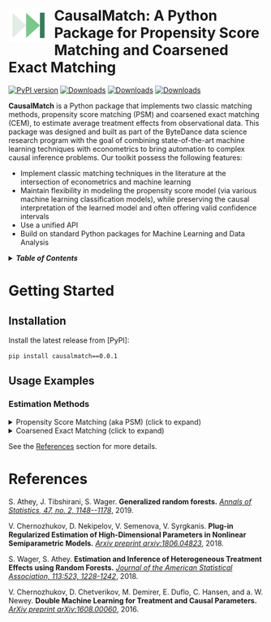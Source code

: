 <h1>
<a href="">
<img src="doc/logo.png" width="80px" align="left" style="margin-right: 10px;", alt="econml-logo"> 
</a> CausalMatch: A Python Package for Propensity Score Matching and Coarsened Exact Matching 
</h1>

[![PyPI version](https://badge.fury.io/py/causalmatch.svg)](https://badge.fury.io/py/causalmatch)
[![Downloads](https://static.pepy.tech/badge/causalmatch)](https://pepy.tech/project/causalmatch)
[![Downloads](https://static.pepy.tech/badge/causalmatch/month)](https://pepy.tech/project/causalmatch)
[![Downloads](https://static.pepy.tech/badge/causalmatch/week)](https://pepy.tech/project/causalmatch)

**CausalMatch** is a Python package that implements two classic matching methods, propensity score matching (PSM) and coarsened exact matching (CEM), to estimate average treatment effects from observational data. 
This package was designed and built as part of the ByteDance data science research program with the goal of combining state-of-the-art machine learning techniques with econometrics to bring automation to complex causal inference problems.
Our toolkit possess the following features:
* Implement classic matching techniques in the literature at the intersection of econometrics and machine learning
* Maintain flexibility in modeling the propensity score model (via various machine learning classification models), while preserving the causal interpretation of the learned model and often offering valid confidence intervals
* Use a unified API
* Build on standard Python packages for Machine Learning and Data Analysis


[//]: # (For information on use cases and background material on causal inference and heterogeneous treatment effects see our webpage at [webpage here])

<details>
<summary><strong><em>Table of Contents</em></strong></summary>

- [News](#news)
- [Getting Started](#getting-started)
  - [Installation](#installation)
  - [Usage Examples](#usage-examples)
    - [Estimation Methods](#estimation-methods)
- [References](#references)



# News

If you'd like to contribute to this project, contact xiaoyuzhou@bytedance.com.

**August 2, 2024:** Release 0.0.1.

</details>

# Getting Started

## Installation

Install the latest release from [PyPI]:
```
pip install causalmatch==0.0.1
```


## Usage Examples
### Estimation Methods

<details>
  <summary>Propensity Score Matching (aka PSM) (click to expand)</summary>

  * Simple PSM

  ```Python
from causalmatch import matching,gen_test_data
from sklearn.ensemble import GradientBoostingClassifier
import statsmodels.api as sm

df = gen_test_data(n = 10000, c_ratio=0.5)
df.head()


X = ['c_1', 'c_2', 'c_3', 'd_1', 'gender']
y = ['y', 'y2']
id = 'user_id'
T = 'treatment' # treatment variable must be binary with 0/1 values

# STEP 1: initialize object
match_obj = matching(data = df,     
                     T = T,
                     X = X,
                     id = id)

# STEP 2: propensity score matching

match_obj.psm(n_neighbors = 1,                      # number of neighbors
                model = GradientBoostingClassifier(), # p-score model
                trim_percentage = 0.1,                # trim x percent of data based on propensity score
                caliper = 0.1)                        # caliper for p-score diff

# STEP 3: balance check after propensity score matching
match_obj.balance_check(include_discrete = True)


# STEP 4: obtain output dataframe, and merge X and y
df_out = match_obj.df_out_final_post_trim.merge(df[y + X + [id]], how='left', on = id)

# STEP 5: calculate average treatment effect on treated

X_mat = df_out[T]
y_mat = df_out[y]

X_mat = sm.add_constant(X_mat)
model = sm.OLS(y_mat,X_mat)
results = model.fit()
print(results.params)
  ```

  * PSM with multiple p-score models and select the best one based on f1 score 

  ```Python
# STEP 0: define all classification model you need
from causalmatch import matching
import pandas as pd
import numpy as np
import statsmodels.api as sm
from sklearn.linear_model import LogisticRegression
from sklearn.svm import SVC
from sklearn.naive_bayes import GaussianNB
from sklearn.naive_bayes import MultinomialNB
from sklearn.neighbors import KNeighborsClassifier
from sklearn.tree import DecisionTreeClassifier
from sklearn.ensemble import RandomForestClassifier
from sklearn.ensemble import GradientBoostingClassifier
from lightgbm import LGBMClassifier
from xgboost import XGBClassifier

ps_model1 = LogisticRegression(C=1e6)
ps_model2 = SVC(probability=True)
ps_model3 = GaussianNB()
ps_model4 = KNeighborsClassifier()
ps_model5 = DecisionTreeClassifier()
ps_model6 = RandomForestClassifier()
ps_model7 = GradientBoostingClassifier()
ps_model8 = LGBMClassifier()
ps_model9 = XGBClassifier()

model_list = [ps_model1, ps_model2, ps_model3,  ps_model4, ps_model5, ps_model6,  ps_model7, ps_model8, ps_model9]
match_obj = matching(data = df, T = T, X = X, id = id)
match_obj.psm(n_neighbors = 1,
              model_list = model_list, # input list of models you want to try
              trim_percentage = 0,
              caliper = 1,              
              test_size = 0.2) # train-test split, what portion does test sample takes
print(match_obj.balance_check(include_discrete = True))
df_out = match_obj.df_out_final_post_trim.merge(df[y + X + [id]], how='left', on = id)

  ```

</details>



<details>
  <summary>Coarsened Exact Matching (click to expand)</summary>

  * Simple CEM


  ```Python

match_obj_cem = matching(data = df,  y = ['y'], T = 'treatment',  X = ['c_1','d_1','d_3'], id = 'user_id')
# coarsened exact matching
match_obj_cem.cem(n_bins = 10, # number of bins for continuous x variables, cut by percentile
                  k2k = True)  # k2k: trim exp/base to have same observation numbers
print(match_obj_cem.balance_check(include_discrete=True))
print(match_obj_cem.ate())
  ```

  * CEM with customized bin cut

  ```Python

match_obj_cem = matching(data = df,  y = ['y'], T = 'treatment',  X = ['c_1','d_1','d_3'], id = 'user_id')
match_obj_cem.cem(n_bins = 10,                                     
                  break_points = {'c_1': [-1, 0.3, 0.6, 2]},  # cut point for continuous variable
                  cluster_criteria = {'d_1': [['apple','pear'],['cat','dog'],['bee']],
                                      'd_3': [['0.0','1.0','2.0'], ['3.0','4.0','5.0'], ['6.0','7.0','8.0','9.0']]}, # group values for discrete variables
                  k2k = True) 
  ```
</details>



See the <a href="#references">References</a> section for more details.

# References

S. Athey, J. Tibshirani, S. Wager.
**Generalized random forests.**
[*Annals of Statistics, 47, no. 2, 1148--1178*](https://projecteuclid.org/euclid.aos/1547197251), 2019.

V. Chernozhukov, D. Nekipelov, V. Semenova, V. Syrgkanis.
**Plug-in Regularized Estimation of High-Dimensional Parameters in Nonlinear Semiparametric Models.**
[*Arxiv preprint arxiv:1806.04823*](https://arxiv.org/abs/1806.04823), 2018.

S. Wager, S. Athey.
**Estimation and Inference of Heterogeneous Treatment Effects using Random Forests.**
[*Journal of the American Statistical Association, 113:523, 1228-1242*](https://www.tandfonline.com/doi/citedby/10.1080/01621459.2017.1319839), 2018.

V. Chernozhukov, D. Chetverikov, M. Demirer, E. Duflo, C. Hansen, and a. W. Newey. **Double Machine Learning for Treatment and Causal Parameters.** [*ArXiv preprint arXiv:1608.00060*](https://arxiv.org/abs/1608.00060), 2016.
